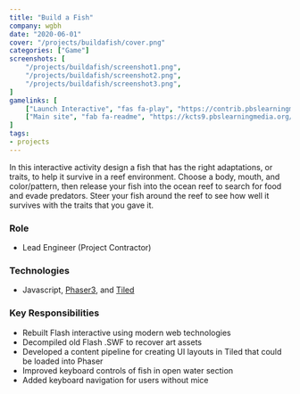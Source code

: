 ```yaml
---
title: "Build a Fish"
company: wgbh
date: "2020-06-01"
cover: "/projects/buildafish/cover.png"
categories: ["Game"]
screenshots: [
    "/projects/buildafish/screenshot1.png",
    "/projects/buildafish/screenshot2.png",
    "/projects/buildafish/screenshot3.png",
]
gamelinks: [
    ["Launch Interactive", "fas fa-play", "https://contrib.pbslearningmedia.org/WGBH/conv20/lsps07-int-buildafish/index.html"],
    ["Main site", "fab fa-readme", "https://kcts9.pbslearningmedia.org/resource/lsps07.sci.life.evo.buildafish/build-a-fish/"],
]
tags:
- projects
---
```


In this interactive activity design a fish that has the right adaptations, or traits, to help it survive in a reef environment. Choose a body, mouth, and color/pattern, then release your fish into the ocean reef to search for food and evade predators. Steer your fish around the reef to see how well it survives with the traits that you gave it.

### Role
* Lead Engineer (Project Contractor)

### Technologies
* Javascript, [Phaser3](https://phaser.io/phaser3), and [Tiled](https://www.mapeditor.org/)

### Key Responsibilities
* Rebuilt Flash interactive using modern web technologies
* Decompiled old Flash .SWF to recover art assets
* Developed a content pipeline for creating UI layouts in Tiled that could be loaded into Phaser
* Improved keyboard controls of fish in open water section
* Added keyboard navigation for users without mice